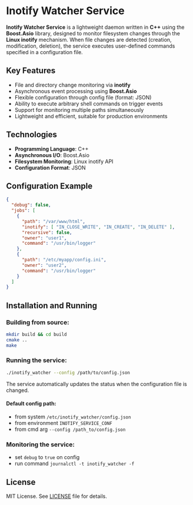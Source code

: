 # Inotify Watcher Service

**Inotify Watcher Service** is a lightweight daemon written in **C++** using the **Boost.Asio** library, designed to monitor filesystem changes through the **Linux inotify** mechanism. When file changes are detected (creation, modification, deletion), the service executes user-defined commands specified in a configuration file.

## Key Features

- File and directory change monitoring via **inotify**
- Asynchronous event processing using **Boost.Asio**
- Flexible configuration through config file (format: JSON)
- Ability to execute arbitrary shell commands on trigger events
- Support for monitoring multiple paths simultaneously
- Lightweight and efficient, suitable for production environments

## Technologies

- **Programming Language**: C++
- **Asynchronous I/O**: Boost.Asio
- **Filesystem Monitoring**: Linux inotify API
- **Configuration Format**: JSON

## Configuration Example

```json
{
  "debug": false,
  "jobs": [
    {
      "path": "/var/www/html",
      "inotify": [ "IN_CLOSE_WRITE", "IN_CREATE", "IN_DELETE" ],
      "recursive": false,
      "owner": "user1",
      "command": "/usr/bin/logger"
    },
    {
      "path": "/etc/myapp/config.ini",
      "owner": "user2",
      "command": "/usr/bin/logger"
    }
  ]
}
```

## Installation and Running

### Building from source:

```bash
mkdir build && cd build
cmake ..
make
```

### Running the service:

```bash
./inotify_watcher --config /path/to/config.json
```

The service automatically updates the status when the configuration file is changed.

#### Default config path:
- from system `/etc/inotify_watcher/config.json`
- from environment `INOTIFY_SERVICE_CONF`
- from cmd arg `--config /path_to/config.json`

### Monitoring the service:
- set `debug` to `true` on config
- run command `journalctl -t inotify_watcher -f`

## License

MIT License. See [LICENSE](LICENSE) file for details.
